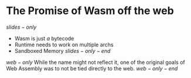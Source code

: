 # The Promise of Wasm off the web

$slides-only$
- Wasm is just _a_ bytecode
- Runtime needs to work on multiple archs
- Sandboxed Memory
$slides-only-end$

$web-only$
While the name might not reflect it, one of the original goals of Web Assembly was to not be tied directly to the web. 
$web-only-end$
